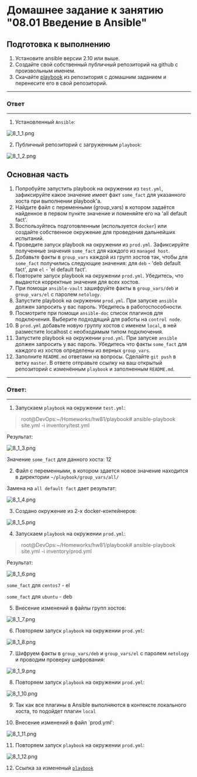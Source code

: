 # Домашнее задание к занятию "08.01 Введение в Ansible"

## Подготовка к выполнению
1. Установите ansible версии 2.10 или выше.
2. Создайте свой собственный публичный репозиторий на github с произвольным именем.
3. Скачайте [playbook](./playbook/) из репозитория с домашним заданием и перенесите его в свой репозиторий.

---
### Ответ
---

1. Установленный `Ansible`:

![8_1_1.png](https://github.com/psvitov/devops-netology/blob/main/Homework/mnt_homework_8_1/8_1_1.png)

2. Публичный репозиторий с загруженным `playbook`:

![8_1_2.png](https://github.com/psvitov/devops-netology/blob/main/Homework/mnt_homework_8_1/8_1_2.png)



## Основная часть
1. Попробуйте запустить playbook на окружении из `test.yml`, зафиксируйте какое значение имеет факт `some_fact` для указанного хоста при выполнении playbook'a.
2. Найдите файл с переменными (group_vars) в котором задаётся найденное в первом пункте значение и поменяйте его на 'all default fact'.
3. Воспользуйтесь подготовленным (используется `docker`) или создайте собственное окружение для проведения дальнейших испытаний.
4. Проведите запуск playbook на окружении из `prod.yml`. Зафиксируйте полученные значения `some_fact` для каждого из `managed host`.
5. Добавьте факты в `group_vars` каждой из групп хостов так, чтобы для `some_fact` получились следующие значения: для `deb` - 'deb default fact', для `el` - 'el default fact'.
6.  Повторите запуск playbook на окружении `prod.yml`. Убедитесь, что выдаются корректные значения для всех хостов.
7. При помощи `ansible-vault` зашифруйте факты в `group_vars/deb` и `group_vars/el` с паролем `netology`.
8. Запустите playbook на окружении `prod.yml`. При запуске `ansible` должен запросить у вас пароль. Убедитесь в работоспособности.
9. Посмотрите при помощи `ansible-doc` список плагинов для подключения. Выберите подходящий для работы на `control node`.
10. В `prod.yml` добавьте новую группу хостов с именем  `local`, в ней разместите localhost с необходимым типом подключения.
11. Запустите playbook на окружении `prod.yml`. При запуске `ansible` должен запросить у вас пароль. Убедитесь что факты `some_fact` для каждого из хостов определены из верных `group_vars`.
12. Заполните `README.md` ответами на вопросы. Сделайте `git push` в ветку `master`. В ответе отправьте ссылку на ваш открытый репозиторий с изменённым `playbook` и заполненным `README.md`.

---
### Ответ:
---

1. Запускаем `playbook` на окружении `test.yml`:

>   root@DevOps:~/Homeworks/hw81/playbook# ansible-playbook site.yml -i inventory/test.yml

Результат:

![8_1_3.png](https://github.com/psvitov/devops-netology/blob/main/Homework/mnt_homework_8_1/8_1_3.png)

Значение `some_fact` для данного хоста: 12

2. Файл с переменными, в котором здается новое значение находится в директории `~/playbook/group_vars/all/`

Замена на `all default fact` дает результат:

![8_1_4.png](https://github.com/psvitov/devops-netology/blob/main/Homework/mnt_homework_8_1/8_1_4.png)

3. Создано окружение из 2-х docker-контейнеров:

![8_1_5.png](https://github.com/psvitov/devops-netology/blob/main/Homework/mnt_homework_8_1/8_1_5.png)

4. Запускаем `playbook` на окружении `prod.yml`:

>   root@DevOps:~/Homeworks/hw81/playbook# ansible-playbook site.yml -i inventory/prod.yml

Результат:

![8_1_6.png](https://github.com/psvitov/devops-netology/blob/main/Homework/mnt_homework_8_1/8_1_6.png)

`some_fact` для `centos7` - el

`some_fact` для `ubuntu`  - deb

5. Внесение изменений в файлы групп хостов:

![8_1_7.png](https://github.com/psvitov/devops-netology/blob/main/Homework/mnt_homework_8_1/8_1_7.png)

6. Повторяем запуск `playbook` на окружении `prod.yml`:

![8_1_8.png](https://github.com/psvitov/devops-netology/blob/main/Homework/mnt_homework_8_1/8_1_8.png)

7. Шифруем факты в `group_vars/deb` и `group_vars/el` с паролем `netology` и проводим проверку шифрования:

![8_1_9.png](https://github.com/psvitov/devops-netology/blob/main/Homework/mnt_homework_8_1/8_1_9.png)

8. Повторяем запуск `playbook` на окружении `prod.yml`:

![8_1_10.png](https://github.com/psvitov/devops-netology/blob/main/Homework/mnt_homework_8_1/8_1_10.png)

9. Так как все плагины в Ansible выполняются в контексте локального хоста, то подойдет плагин `local`

10. Внесение изменений в файл `prod.yml':

![8_1_11.png](https://github.com/psvitov/devops-netology/blob/main/Homework/mnt_homework_8_1/8_1_11.png)

11. Повторяем запуск `playbook` на окружении `prod.yml`:

![8_1_12.png](https://github.com/psvitov/devops-netology/blob/main/Homework/mnt_homework_8_1/8_1_12.png)

12. Ссылка за измененый [`playbook`](https://github.com/psvitov/mnt_homework_8_1)
